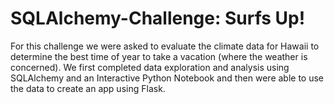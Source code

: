 # SQLAlchemy-Challenge: Surfs Up!

For this challenge we were asked to evaluate the climate data for Hawaii to determine the best time of year to take a vacation (where the weather is concerned). We first completed data exploration and analysis using SQLAlchemy and an Interactive Python Notebook and then were able to use the data to create an app using Flask. 
